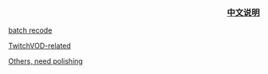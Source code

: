 ### <div align="right">[中文说明](README.md)</div>

[batch recode](batch-recode-ps1-bat-批量转码压缩/README2.md)

[TwitchVOD-related](TwitchVOD-related/README2.md)

[Others, need polishing](Others/README2.md)